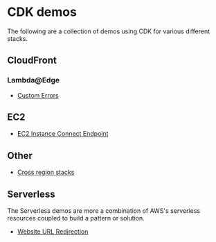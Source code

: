 # CDK demos

The following are a collection of demos using CDK for various different stacks.

## CloudFront

### Lambda@Edge

* [Custom Errors](/cloudfront/Lambda@Edge/custom-errors)

## EC2

* [EC2 Instance Connect Endpoint](/ec2/instance-connect-endpoint/)

## Other

* [Cross region stacks](/other/cross-region-stacks)

## Serverless

The Serverless demos are more a combination of AWS's serverless resources coupled to build a pattern or solution.

* [Website URL Redirection](/serverless/urlredirection)
